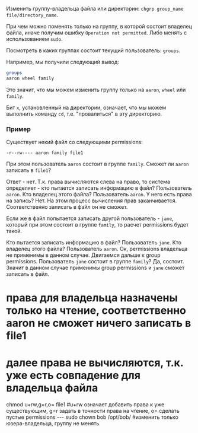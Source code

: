 Изменить группу-владельца файла или директории: `chgrp group_name file/directory_name`.

При чем можно поменять только на группу, в которой состоит владелец файла, иначе получим ошибку `Operation not permitted`. Либо менять с использованием `sudo`.

Посмотреть в каких группах состоит текущий пользователь: `groups`.

Например, мы получили следующий вывод:

```bash
groups
aaron wheel family
```

Это значит, что мы можем изменить группу только на `aaron`, `wheel` или `family`.

Бит `x`, установленный на директории, означает, что мы можем выполнить команду `cd`, т.е. "провалиться" в эту директорию.

### Пример

Существует некий файл со следующими permissions:

`-r--rw---- aaron family file1`

При этом пользователь `aaron` состоит в группе `family`. Сможет ли `aaron` записать в `file1`?

Ответ - нет. Т.к. права вычисляются слева на право, то система определяет - кто пытается записать информацию в файл? Пользователь `aaron`. Кто владелец этого файла? Пользователь `aaron`. У него есть права на запись? Нет. На этом процесс вычисления прав заканчивается. Соответственно записать в файл он не сможет.

Если же в файл попытается записать другой пользователь - `jane`, который при этом состоит в группе `family`, то расчет permissions будет такой.

Кто пытается записать информацию в файл? Пользователь `jane`. Кто владелец этого файла? Пользователь `aaron`. Ок, permissions владельца не применимы в данном случае. Двигаемся дальше к group permissions. Пользователь `jane` состоит в группе `family`? Да, состоит. Значит в данном случае применимы group permissions и `jane` сможет записать в файл.

# права для владельца назначены только на чтение, соответственно aaron не сможет ничего записать в file1 
# далее права не вычисляются, т.к. уже есть совпадение для владельца файла
chmod u+rw,g=r,o= file1   #u+rw означает добавить права к уже существующим, g=r задать в точности права на чтение, o= сделать пустые permissions ---
sudo chown bob /opt/bob/   #изменить только юзера-владельца, группу не менять
 
